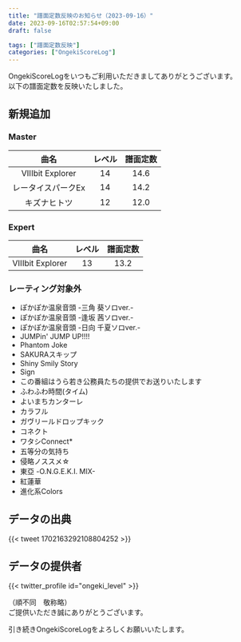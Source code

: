 ```yaml
---
title: "譜面定数反映のお知らせ（2023-09-16）"
date: 2023-09-16T02:57:54+09:00
draft: false

tags: ["譜面定数反映"]
categories: ["OngekiScoreLog"]
---
```


OngekiScoreLogをいつもご利用いただきましてありがとうございます。  
以下の譜面定数を反映いたしました。

<!--more-->

## 新規追加

<!-- ### Lunatic

| 曲名 | レベル | 譜面定数 |
|:-:|:-:|:-:| -->

### Master

| 曲名 | レベル | 譜面定数 |
|:-:|:-:|:-:|
| VIIIbit Explorer | 14 | 14.6 |
| レータイスパークEx | 14 | 14.2 |
| キズナヒトツ | 12 | 12.0 |

### Expert

| 曲名 | レベル | 譜面定数 |
|:-:|:-:|:-:|
| VIIIbit Explorer | 13 | 13.2 |

### レーティング対象外

- ぽかぽか温泉音頭 -三角 葵ソロver.-
- ぽかぽか温泉音頭 -逢坂 茜ソロver.-
- ぽかぽか温泉音頭 -日向 千夏ソロver.-
- JUMPin' JUMP UP!!!!
- Phantom Joke
- SAKURAスキップ
- Shiny Smily Story
- Sign
- この番組はうら若き公務員たちの提供でお送りいたします
- ふわふわ時間(タイム)
- よいまちカンターレ
- カラフル
- ガヴリールドロップキック
- コネクト
- ワタシConnect*
- 五等分の気持ち
- 侵略ノススメ☆
- 東亞 -O.N.G.E.K.I. MIX-
- 紅蓮華
- 進化系Colors

## データの出典

{{< tweet 1702163292108804252 >}}

## データの提供者

{{< twitter_profile id="ongeki_level" >}}

（順不同　敬称略）  
ご提供いただき誠にありがとうございます。

引き続きOngekiScoreLogをよろしくお願いいたします。
